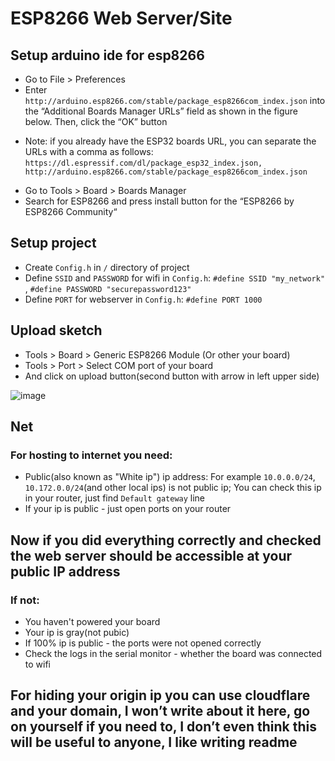 # ESP8266 Web Server/Site
## Setup arduino ide for esp8266
- Go to File > Preferences
- Enter `http://arduino.esp8266.com/stable/package_esp8266com_index.json` into the “Additional Boards Manager URLs” field as shown in the figure below. Then, click the “OK” button

* Note: if you already have the ESP32 boards URL, you can separate the URLs with a comma as follows: `https://dl.espressif.com/dl/package_esp32_index.json, http://arduino.esp8266.com/stable/package_esp8266com_index.json`

-  Go to Tools > Board > Boards Manager
- Search for ESP8266 and press install button for the “ESP8266 by ESP8266 Community“

## Setup project
- Create `Config.h` in `/` directory of project
- Define `SSID` and `PASSWORD` for wifi in `Config.h`: `#define SSID "my_network"` , `#define PASSWORD "securepassword123"`
- Define `PORT` for webserver in `Config.h`: `#define PORT 1000`

## Upload sketch
- Tools > Board > Generic ESP8266 Module (Or other your board)
- Tools > Port > Select COM port of your board
- And click on upload button(second button with arrow in left upper side)

![image](https://github.com/razenxc/ESP8266_WEBSITE/assets/84779107/a687fae7-b7cc-4b81-9a47-cdc0fb5ff09a)

## Net
### For hosting to internet you need:
- Public(also known as "White ip") ip address: For example `10.0.0.0/24`, `10.172.0.0/24`(and other local ips) is not public ip; You can check this ip in your router, just find `Default gateway` line
- If your ip is public - just open ports on your router
## Now if you did everything correctly and checked the web server should be accessible at your public IP address
### If not:
- You haven't powered your board
- Your ip is gray(not pubic)
- If 100% ip is public - the ports were not opened correctly
- Check the logs in the serial monitor - whether the board was connected to wifi
## For hiding your origin ip you can use cloudflare and your domain, I won’t write about it here, go on yourself if you need to, I don’t even think this will be useful to anyone, I like writing readme
